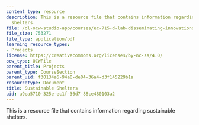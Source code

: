 ```yaml
---
content_type: resource
description: This is a resource file that contains information regarding sustainable
  shelters.
file: /ol-ocw-studio-app/courses/ec-715-d-lab-disseminating-innovations-for-the-common-good-spring-2007/a9ea5710325eec1f36d788ce480103a2_MITEC_715S07_sustnablshltr.pdf
file_size: 753271
file_type: application/pdf
learning_resource_types:
- Projects
license: https://creativecommons.org/licenses/by-nc-sa/4.0/
ocw_type: OCWFile
parent_title: Projects
parent_type: CourseSection
parent_uid: f30134a6-94a0-de04-36a4-d3f145229b1a
resourcetype: Document
title: Sustainable Shelters
uid: a9ea5710-325e-ec1f-36d7-88ce480103a2
---
```

This is a resource file that contains information regarding sustainable shelters.